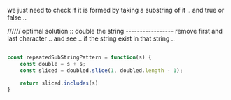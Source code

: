 we just need to check if it is formed by taking a substring of it ..
and true or false ..

////// 
optimal solution :: double the string 
----------------- remove first and last character .. and see ..
if the string exist in that string .. 

```ts

const repeatedSubStringPattern = function(s) {
    const double = s + s;
    const sliced = doubled.slice(1, doubled.length - 1);

    return sliced.includes(s)
}

```
